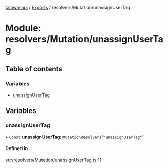 [talawa-api](../README.md) / [Exports](../modules.md) / resolvers/Mutation/unassignUserTag

# Module: resolvers/Mutation/unassignUserTag

## Table of contents

### Variables

- [unassignUserTag](resolvers_Mutation_unassignUserTag.md#unassignusertag)

## Variables

### unassignUserTag

• `Const` **unassignUserTag**: [`MutationResolvers`](types_generatedGraphQLTypes.md#mutationresolvers)[``"unassignUserTag"``]

#### Defined in

[src/resolvers/Mutation/unassignUserTag.ts:11](https://github.com/PalisadoesFoundation/talawa-api/blob/7fc03c3/src/resolvers/Mutation/unassignUserTag.ts#L11)
